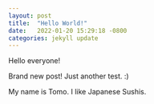 ```yaml
---
layout: post
title:  "Hello World!"
date:   2022-01-20 15:29:18 -0800
categories: jekyll update
---
```


Hello everyone!

Brand new post! Just another test. :)

My name is Tomo.
I like Japanese Sushis.